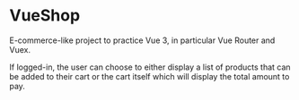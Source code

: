 # VueShop

E-commerce-like project to practice Vue 3, in particular Vue Router and Vuex.

If logged-in, the user can choose to either display a list of products that can be added to their cart or the cart itself which will display the total amount to pay.

